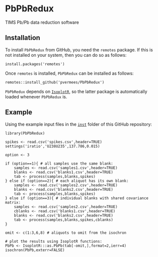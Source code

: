 # PbPbRedux
TIMS Pb/Pb data reduction software

## Installation

To install `PbPbRedux` from GitHub, you need the `remotes` package. If
this is not installed on your system, then you can do so as follows:

```
install.packages('remotes')
```

Once `remotes` is installed, `PbPbRedux` can be installed as follows:

```
remotes::install_github('pvermees/PbPbRedux')
```

`PbPbRedux` depends on
[`IsoplotR`](http://github.com/pvermees/IsoplotR), so the latter
package is automatically loaded whenever `PbPbRedux` is.

## Example

Using the example input files in the [`inst`](inst) folder of this
GitHub repository:

```
library(PbPbRedux)

spikes <- read.csv('spikes.csv',header=TRUE)
settings('iratio','U238U235',137.786,0.015)

option <- 3

if (option==1){ # all samples use the same blank:
    samples <- read.csv('samples1.csv',header=TRUE)
    blanks <- read.csv('blanks1.csv',header=TRUE)
    tab <- process(samples,blanks,spikes)
} else if (option==2){ # each aliquot has its own blank:
    samples <- read.csv('samples2.csv',header=TRUE)
    blanks <- read.csv('blanks2.csv',header=TRUE)
    tab <- process(samples,blanks,spikes)
} else if (option==3){ # individual blanks with shared covariance matrix:
    samples <- read.csv('samples2.csv',header=TRUE)
    cblanks <- read.csv('blanks1.csv',header=TRUE)
    blanks <- read.csv('blanks2.csv',header=TRUE)
    tab <- process(samples,blanks,spikes,cblanks)
}

omit <- c(1:3,6,8) # aliquots to omit from the isochron

# plot the results using IsoplotR functions:
PbPb <- IsoplotR:::as.PbPb(tab[-omit,],format=2,ierr=4)
isochron(PbPb,exterr=FALSE)
```
